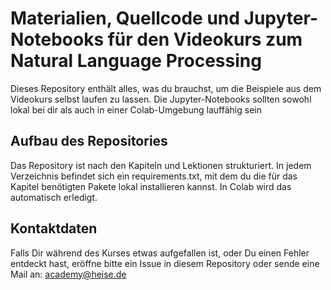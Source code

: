 # Materialien, Quellcode und Jupyter-Notebooks für den Videokurs zum Natural Language Processing

Dieses Repository enthält alles, was du brauchst, um die Beispiele aus dem Videokurs selbst laufen zu lassen. Die Jupyter-Notebooks sollten sowohl lokal bei dir als auch in einer Colab-Umgebung lauffähig sein

## Aufbau des Repositories
Das Repository ist nach den Kapiteln und Lektionen strukturiert. In jedem Verzeichnis befindet sich ein requirements.txt, mit dem du die für das Kapitel benötigten Pakete lokal installieren kannst. In Colab wird das automatisch erledigt.

## Kontaktdaten
Falls Dir während des Kurses etwas aufgefallen ist, oder Du einen Fehler entdeckt hast, eröffne bitte ein Issue in diesem Repository oder sende eine Mail an: academy@heise.de
